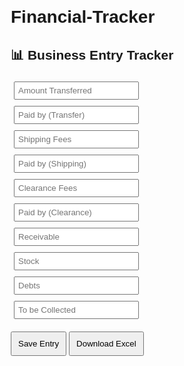 # Financial-Tracker

<!DOCTYPE html>
<html lang="en">
<head>
  <meta charset="UTF-8" />
  <title>Business Tracker</title>
  <style>
    body { font-family: Arial, sans-serif; margin: 20px; }
    input, select { margin: 5px; padding: 5px; width: 200px; }
    button { margin-top: 15px; padding: 10px; }
  </style>
</head>
<body>
  <h2>📊 Business Entry Tracker</h2>
  <form id="entryForm">
    <div><input placeholder="Amount Transferred" id="transfer" /></div>
    <div><input placeholder="Paid by (Transfer)" id="transferBy" /></div>
    <div><input placeholder="Shipping Fees" id="shipping" /></div>
    <div><input placeholder="Paid by (Shipping)" id="shippingBy" /></div>
    <div><input placeholder="Clearance Fees" id="clearance" /></div>
    <div><input placeholder="Paid by (Clearance)" id="clearanceBy" /></div>
    <div><input placeholder="Receivable" id="receivable" /></div>
    <div><input placeholder="Stock" id="stock" /></div>
    <div><input placeholder="Debts" id="debts" /></div>
    <div><input placeholder="To be Collected" id="collected" /></div>
    <button type="button" onclick="saveEntry()">Save Entry</button>
    <button type="button" onclick="downloadCSV()">Download Excel</button>
  </form>
  <script>
    let entries = JSON.parse(localStorage.getItem("entries") || "[]");

    function saveEntry() {
      const data = {
        transfer: transfer.value,
        transferBy: transferBy.value,
        shipping: shipping.value,
        shippingBy: shippingBy.value,
        clearance: clearance.value,
        clearanceBy: clearanceBy.value,
        receivable: receivable.value,
        stock: stock.value,
        debts: debts.value,
        collected: collected.value,
        date: new Date().toLocaleString()
      };
      entries.push(data);
      localStorage.setItem("entries", JSON.stringify(entries));
      alert("Entry saved!");
    }

    function downloadCSV() {
      let csv = "Date,Transfer,Paid By,Shipping,Paid By,Clearance,Paid By,Receivable,Stock,Debts,To be Collected\n";
      entries.forEach(e => {
        csv += `${e.date},${e.transfer},${e.transferBy},${e.shipping},${e.shippingBy},${e.clearance},${e.clearanceBy},${e.receivable},${e.stock},${e.debts},${e.collected}\n`;
      });
      const blob = new Blob([csv], { type: "text/csv" });
      const link = document.createElement("a");
      link.href = URL.createObjectURL(blob);
      link.download = "business_data.csv";
      link.click();
    }
  </script>
</body>
</html>
